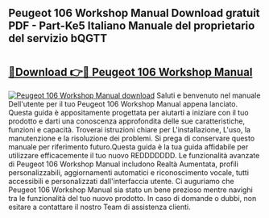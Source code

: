 ## Peugeot 106 Workshop Manual Download gratuit PDF - Part-Ke5 Italiano Manuale del proprietario del servizio bQGTT

# <h2><a href="http://dfe5txv.blite.top/?on=Peugeot+106+Workshop+Manual">🔗Download 👉🔴 Peugeot 106 Workshop Manual</a></h2>

[![Peugeot 106 Workshop Manual download](https://i.imgur.com/lujVjoI.png)](http://dfe5txv.blite.top/?on=Peugeot+106+Workshop+Manual)
Saluti e benvenuto nel manuale Dell'utente per il tuo Peugeot 106 Workshop Manual appena lanciato. Questa guida è appositamente progettata per aiutarti a iniziare con il tuo prodotto e darti una conoscenza approfondita delle sue caratteristiche, funzioni e capacità. Troverai istruzioni chiare per L'installazione, L'uso, la manutenzione e la risoluzione dei problemi. Si prega di conservare questo manuale per riferimento futuro.Questa guida è la tua guida affidabile per utilizzare efficacemente il tuo nuovo REDDDDDDD. Le funzionalità avanzate di Peugeot 106 Workshop Manual includono Realtà Aumentata, profili personalizzabili, aggiornamenti automatici e riconoscimento vocale, tutti accessibili e personalizzati dall'interfaccia utente. Ci auguriamo che Peugeot 106 Workshop Manual sia stato un bene prezioso mentre navighi tra le funzionalità del tuo nuovo prodotto. In caso di domande o dubbi, non esitare a contattare il nostro Team di assistenza clienti.
